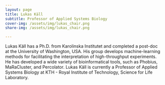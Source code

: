 ```yaml
---
layout: page
title: Lukas Käll
subtitle: Professor of Applied Systems Biology
cover-img: /assets/img/lukas_chair.png
share-img: /assets/img/lukas_chair.png

---
```


Lukas Käll has a Ph.D. from Karolinska Institutet and completed a post-doc at the University of Washington, USA. His group develops machine-learning methods for facilitating the interpretation of high-throughput experiments. He has developed a wide variety of bioinformatical tools, such as Phobius, MaRaCluster, and Percolator. Lukas Käll is currently a Professor of Applied Systems Biology at KTH - Royal Institute of Technology, Science for Life Laboratory.
